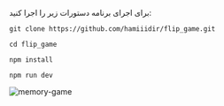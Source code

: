 برای اجرای برنامه دستورات زیر را اجرا کنید:
```
git clone https://github.com/hamiiidir/flip_game.git
```

```
cd flip_game
```

```
npm install
```

```
npm run dev
````

![memory-game](https://raw.githubusercontent.com/hamiiidir/memory_game/main/memory_game.png "memory-game")


